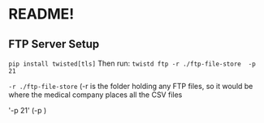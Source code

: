 # README!

## FTP Server Setup
`pip install twisted[tls]`
Then run: `twistd ftp -r ./ftp-file-store  -p 21`

`-r ./ftp-file-store` (-r <location> is the folder holding any FTP files, so it would be where the medical company places all the CSV files

'-p 21' (-p <port no>)
